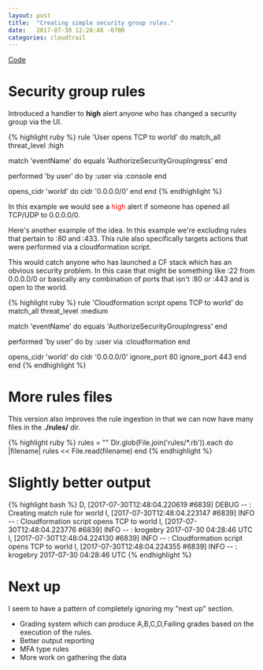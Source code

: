 ```yaml
---
layout: post
title:  "Creating simple security group rules."
date:   2017-07-30 12:28:48 -0700
categories: cloudtrail
---
```


<a href="https://github.com/krogebry/tattletrail">Code</a>

<h1>Security group rules</h1>

<p>
Introduced a handler to <b>high</b> alert anyone who has changed a security group via the UI.
</p>

{% highlight ruby %}
rule 'User opens TCP to world' do
  match_all
  threat_level  :high

  match 'eventName' do
    equals 'AuthorizeSecurityGroupIngress'
  end

  performed 'by user' do
    by :user
    via :console
  end

  opens_cidr 'world' do
    cidr '0.0.0.0/0'
  end
end
{% endhighlight %}

<p>
In this example we would see a <span style="color:red;">high</span> alert if someone has opened all TCP/UDP to 0.0.0.0/0.
</p>

<p>
Here's another example of the idea.  In this example we're excluding rules that pertain to :80 and :433.  This rule also specifically targets actions that were performed
via a cloudformation script.
</p>

<p>
This would catch anyone who has launched a CF stack which has an obvious security problem.  In this case that might be something like :22 from 0.0.0.0/0 or basically
any combination of ports that isn't :80 or :443 and is open to the world.
</p>

{% highlight ruby %}
rule 'Cloudformation script opens TCP to world' do
  match_all
  threat_level  :medium

  match 'eventName' do
    equals 'AuthorizeSecurityGroupIngress'
  end

  performed 'by user' do
    by :user
    via :cloudformation
  end

  opens_cidr 'world' do
    cidr '0.0.0.0/0'
    ignore_port 80
    ignore_port 443
  end
end
{% endhighlight %}

<h1>More rules files</h1>

<p>
This version also improves the rule ingestion in that we can now have many files in the <b>./rules/</b> dir.
</p>

{% highlight ruby %}
    rules = ""
    Dir.glob(File.join('rules/*.rb')).each do |filename|
      rules << File.read(filename)
    end
{% endhighlight %}

<h1>Slightly better output</h1>

{% highlight bash %}
D, [2017-07-30T12:48:04.220619 #6839] DEBUG -- : Creating match rule for world
I, [2017-07-30T12:48:04.223147 #6839]  INFO -- : Cloudformation script opens TCP to world
I, [2017-07-30T12:48:04.223776 #6839]  INFO -- : krogebry	2017-07-30 04:28:46 UTC
I, [2017-07-30T12:48:04.224130 #6839]  INFO -- : Cloudformation script opens TCP to world
I, [2017-07-30T12:48:04.224355 #6839]  INFO -- : krogebry	2017-07-30 04:28:46 UTC
{% endhighlight %}

<h1>Next up</h1>

<p>
I seem to have a pattern of completely ignoring my "next up" section.
</p>

<ul>
	<li>Grading system which can produce A,B,C,D,Failing grades based on the execution of the rules.</li>
	<li>Better output reporting</li>
	<li>MFA type rules</li>	
  <li>More work on gathering the data</li>
</ul>


